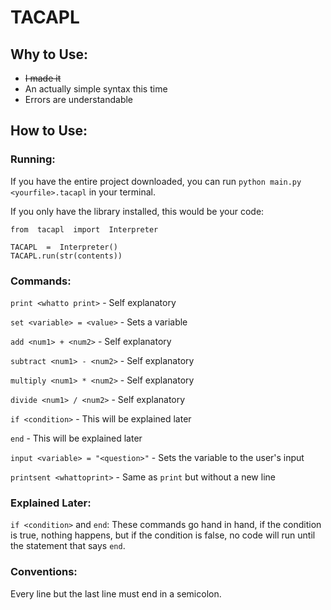 # TACAPL
## Why to Use:
- ~~I made it~~
- An actually simple syntax this time
- Errors are understandable
## How to Use:
### Running:
If you have the entire project downloaded, you can run `python main.py <yourfile>.tacapl` in your terminal.

If you only have the library installed, this would be your code:

    from  tacapl  import  Interpreter
    
    TACAPL  =  Interpreter()
    TACAPL.run(str(contents))

### Commands:
`print <whatto print>` - Self explanatory

`set <variable> = <value>` - Sets a variable

`add <num1> + <num2>` - Self explanatory

`subtract <num1> - <num2>` - Self explanatory

`multiply <num1> * <num2>` - Self explanatory

`divide <num1> / <num2>` - Self explanatory

`if <condition>` - This will be explained later

`end` - This will be explained later

`input <variable> = "<question>"` - Sets the variable to the user's input

`printsent <whattoprint>` - Same as `print` but without a new line

### Explained Later:
`if <condition>` and `end`: These commands go hand in hand, if the condition is true, nothing happens, but if the condition is false, no code will run until the statement that says `end`.

### Conventions:
Every line but the last line must end in a semicolon.


